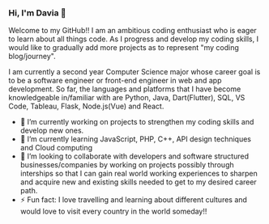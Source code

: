 ### Hi, I'm Davia 👋

Welcome to my GitHub!!
I am an ambitious coding enthusiast who is eager to learn about all things code.
As I progress and develop my coding skills, I would like to gradually add more projects as to represent "my coding blog/journey".

I am currently a second year Computer Science major whose career goal is to be a software engineer or front-end engineer in web and app development. So far, the languages and platforms that I have become knowledgeable in/familiar with are Python, Java, Dart(Flutter), SQL, VS Code, Tableau, Flask, Node.js(Vue) and React. 
- 🔭 I’m currently working on projects to strengthen my coding skills and develop new ones.
- 🌱 I’m currently learning JavaScript, PHP, C++, API design techniques and Cloud computing
- 👯 I’m looking to collaborate with developers and software structured businesses/companies by working on projects possibly through interships so that I can gain real world working experiences to sharpen and acquire new and existing skills needed to get to my desired career path.
- ⚡ Fun fact: I love travelling and learning about different cultures and would love to visit every country in the world someday!!


